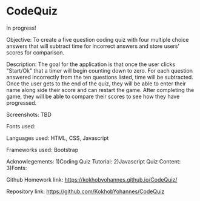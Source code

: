 # CodeQuiz
In progress!

Objective: To create a five question coding quiz with four multiple choice answers that will subtract time for incorrect answers and store users' scores for comparison.

Description: The goal for the application is that once the user clicks "Start/Ok" that a timer will begin counting down to zero. For each question answered incorrectly from the ten questions listed, time will be subtracted. Once the user gets to the end of the quiz, they will be able to enter their name along side their score and can restart the game. After completing the game, they will be able to compare their scores to see how they have progressed. 


Screenshots: TBD


Fonts used:

Languages used: HTML, CSS, Javascript


Frameworks used: Bootstrap

Acknowlegements:
1)Coding Quiz Tutorial:
2)Javascript Quiz Content:
3)Fonts:


Github Homework link: https://kokhobyohannes.github.io/CodeQuiz/ 


Repository link: https://github.com/KokhobYohannes/CodeQuiz